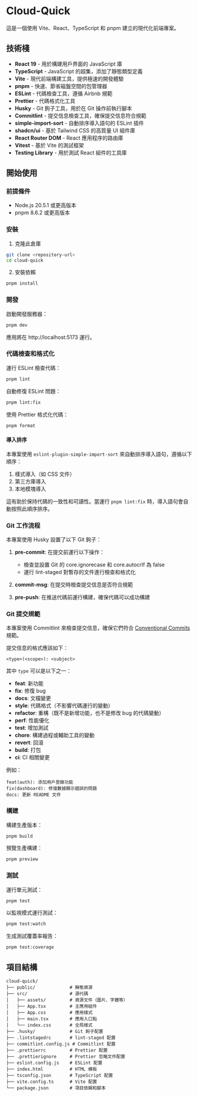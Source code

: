# Cloud-Quick

這是一個使用 Vite、React、TypeScript 和 pnpm 建立的現代化前端專案。

## 技術棧

- **React 19** - 用於構建用戶界面的 JavaScript 庫
- **TypeScript** - JavaScript 的超集，添加了靜態類型定義
- **Vite** - 現代前端構建工具，提供極速的開發體驗
- **pnpm** - 快速、節省磁盤空間的包管理器
- **ESLint** - 代碼檢查工具，遵循 Airbnb 規範
- **Prettier** - 代碼格式化工具
- **Husky** - Git 鉤子工具，用於在 Git 操作前執行腳本
- **Commitlint** - 提交信息檢查工具，確保提交信息符合規範
- **simple-import-sort** - 自動排序導入語句的 ESLint 插件
- **shadcn/ui** - 基於 Tailwind CSS 的高質量 UI 組件庫
- **React Router DOM** - React 應用程序的路由庫
- **Vitest** - 基於 Vite 的測試框架
- **Testing Library** - 用於測試 React 組件的工具庫

## 開始使用

### 前提條件

- Node.js 20.5.1 或更高版本
- pnpm 8.6.2 或更高版本

### 安裝

1. 克隆此倉庫

```bash
git clone <repository-url>
cd cloud-quick
```

2. 安裝依賴

```bash
pnpm install
```

### 開發

啟動開發服務器：

```bash
pnpm dev
```

應用將在 http://localhost:5173 運行。

### 代碼檢查和格式化

運行 ESLint 檢查代碼：

```bash
pnpm lint
```

自動修復 ESLint 問題：

```bash
pnpm lint:fix
```

使用 Prettier 格式化代碼：

```bash
pnpm format
```

#### 導入排序

本專案使用 `eslint-plugin-simple-import-sort` 來自動排序導入語句，遵循以下順序：

1. 樣式導入（如 CSS 文件）
2. 第三方庫導入
3. 本地模塊導入

這有助於保持代碼的一致性和可讀性。當運行 `pnpm lint:fix` 時，導入語句會自動按照此順序排序。

### Git 工作流程

本專案使用 Husky 設置了以下 Git 鉤子：

1. **pre-commit**: 在提交前運行以下操作：

    - 檢查並設置 Git 的 core.ignorecase 和 core.autocrlf 為 false
    - 運行 lint-staged 對暫存的文件進行檢查和格式化

2. **commit-msg**: 在提交時檢查提交信息是否符合規範

3. **pre-push**: 在推送代碼前運行構建，確保代碼可以成功構建

### Git 提交規範

本專案使用 Commitlint 來檢查提交信息，確保它們符合 [Conventional Commits](https://www.conventionalcommits.org/) 規範。

提交信息的格式應該如下：

```
<type>(<scope>): <subject>
```

其中 `type` 可以是以下之一：

- **feat**: 新功能
- **fix**: 修復 bug
- **docs**: 文檔變更
- **style**: 代碼格式（不影響代碼運行的變動）
- **refactor**: 重構（既不是新增功能，也不是修改 bug 的代碼變動）
- **perf**: 性能優化
- **test**: 增加測試
- **chore**: 構建過程或輔助工具的變動
- **revert**: 回滾
- **build**: 打包
- **ci**: CI 相關變更

例如：

```
feat(auth): 添加用戶登錄功能
fix(dashboard): 修復數據顯示錯誤的問題
docs: 更新 README 文件
```

### 構建

構建生產版本：

```bash
pnpm build
```

預覽生產構建：

```bash
pnpm preview
```

### 測試

運行單元測試：

```bash
pnpm test
```

以監視模式運行測試：

```bash
pnpm test:watch
```

生成測試覆蓋率報告：

```bash
pnpm test:coverage
```

## 項目結構

```
cloud-quick/
├── public/             # 靜態資源
├── src/                # 源代碼
│   ├── assets/         # 資源文件（圖片、字體等）
│   ├── App.tsx         # 主應用組件
│   ├── App.css         # 應用樣式
│   ├── main.tsx        # 應用入口點
│   └── index.css       # 全局樣式
├── .husky/             # Git 鉤子配置
├── .lintstagedrc       # lint-staged 配置
├── commitlint.config.js # Commitlint 配置
├── .prettierrc         # Prettier 配置
├── .prettierignore     # Prettier 忽略文件配置
├── eslint.config.js    # ESLint 配置
├── index.html          # HTML 模板
├── tsconfig.json       # TypeScript 配置
├── vite.config.ts      # Vite 配置
└── package.json        # 項目依賴和腳本
```

